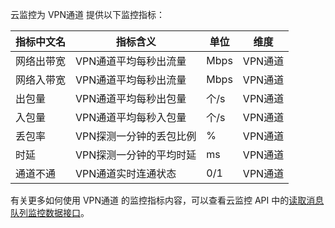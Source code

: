 云监控为 VPN通道 提供以下监控指标：

| 指标中文名 | 指标含义         | 单位   | 维度    |
| ----- | ------------ | ---- | ----- |
| 网络出带宽 | VPN通道平均每秒出流量  | Mbps |VPN通道|
| 网络入带宽 | VPN通道平均每秒出流量  | Mbps |VPN通道|
| 出包量   | VPN通道平均每秒出包量  | 个/s  |VPN通道|
| 入包量   | VPN通道平均每秒入包量  | 个/s  |VPN通道|
| 丢包率   | VPN探测一分钟的丢包比例 | %    |VPN通道|
| 时延    | VPN探测一分钟的平均时延 | ms   |VPN通道|
| 通道不通  | VPN通道实时连通状态   | 0/1  |VPN通道|

有关更多如何使用 VPN通道 的监控指标内容，可以查看云监控 API 中的[读取消息队列监控数据接口](https://cloud.tencent.com/document/product/248/11013)。